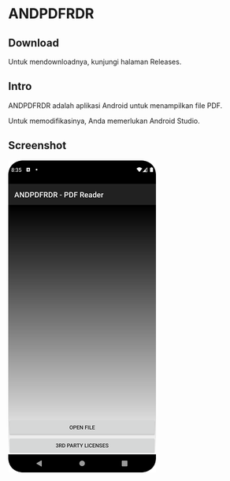 # ANDPDFRDR

## Download

Untuk mendownloadnya, kunjungi halaman Releases.

## Intro

ANDPDFRDR adalah aplikasi Android untuk menampilkan file PDF.

Untuk memodifikasinya, Anda memerlukan Android Studio.

## Screenshot

![ScreenShot](.readme-assets/ANDPDFRDR-Screenshot_20220829_203556.png?raw=true)